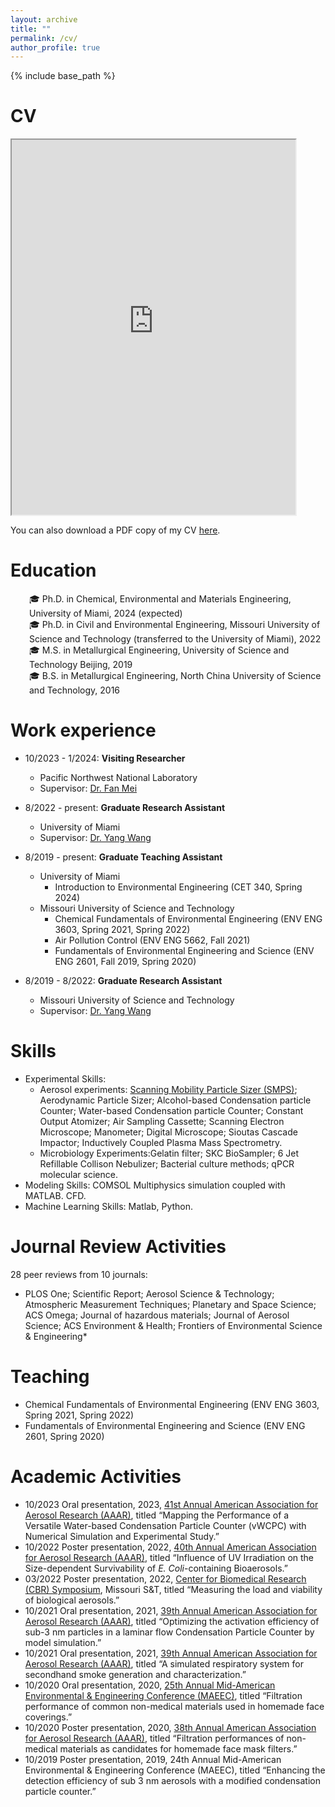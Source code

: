 ```yaml
---
layout: archive
title: ""
permalink: /cv/
author_profile: true
---
```


{% include base_path %}

CV
======
<iframe src="https://davidhao1994.github.io/weixinghao.github.io/files/Weixing_CV_02132024.pdf" width="90%" height="600px">
    <p>Your browser does not support iframes.</p>
</iframe>

You can also download a PDF copy of my CV [here](https://davidhao1994.github.io/weixinghao.github.io/files/Weixing_CV_02132024.pdf).

Education
======
<div style="margin-left: 30px;">
    🎓 Ph.D. in Chemical, Environmental and Materials Engineering, University of Miami, 2024 (expected)<br>
    🎓 Ph.D. in Civil and Environmental Engineering, Missouri University of Science and Technology (transferred to the University of Miami), 2022<br>
    🎓 M.S. in Metallurgical Engineering, University of Science and Technology Beijing, 2019<br>
    🎓 B.S. in Metallurgical Engineering, North China University of Science and Technology, 2016
</div>

Work experience
======
* 10/2023 - 1/2024: **Visiting Researcher**
  * Pacific Northwest National Laboratory
  * Supervisor: [Dr. Fan Mei](https://www.pnnl.gov/people/fan-mei)

* 8/2022 - present: **Graduate Research Assistant**
  * University of Miami
  * Supervisor: [Dr. Yang Wang](https://people.miami.edu/profile/dec102c8f8ba6c48c281dd2300d0f707)

 * 8/2019 - present: **Graduate Teaching Assistant**
   * University of Miami
       * Introduction to Environmental Engineering (CET 340, Spring 2024)
   * Missouri University of Science and Technology
       * Chemical Fundamentals of Environmental Engineering (ENV ENG 3603, Spring 2021, Spring 2022)
       * Air Pollution Control (ENV ENG 5662, Fall 2021)
       * Fundamentals of Environmental Engineering and Science (ENV ENG 2601, Fall 2019, Spring 2020)
        
* 8/2019 - 8/2022: **Graduate Research Assistant**
  * Missouri University of Science and Technology
  * Supervisor: [Dr. Yang Wang](https://people.miami.edu/profile/dec102c8f8ba6c48c281dd2300d0f707)
          
Skills
======
  * Experimental Skills:
      * Aerosol experiments: [Scanning Mobility Particle Sizer (SMPS)](https://www.kenelec.com.au/wp-content/uploads/2016/06/TSI_Electrostatic_classifier_model_3082_Scanning_Mobility_Particle_Sizer_Spectrometer_Model_3938.pdf); Aerodynamic Particle Sizer; Alcohol-based Condensation particle Counter; Water-based Condensation particle Counter; Constant Output Atomizer; Air Sampling Cassette; Scanning Electron Microscope; Manometer; Digital Microscope; Sioutas Cascade Impactor; Inductively Coupled Plasma Mass Spectrometry.
      * Microbiology Experiments:Gelatin filter; SKC BioSampler; 6 Jet Refillable Collison Nebulizer; Bacterial culture methods; qPCR molecular science.
  * Modeling Skills: COMSOL Multiphysics simulation coupled with MATLAB. CFD.
  * Machine Learning Skills: Matlab, Python.
    
Journal Review Activities
======
28 peer reviews from 10 journals:

  * PLOS One; Scientific Report; Aerosol Science & Technology; Atmospheric Measurement Techniques; Planetary and Space Science; ACS Omega; Journal of hazardous materials; Journal of Aerosol Science; ACS Environment & Health; Frontiers of Environmental Science & Engineering*

Teaching
======
  * Chemical Fundamentals of Environmental Engineering (ENV ENG 3603, Spring 2021, Spring 2022)
  * Fundamentals of Environmental Engineering and Science (ENV ENG 2601, Spring 2020)
   
Academic Activities
======
- 10/2023	Oral presentation, 2023, [41st Annual American Association for Aerosol Research (AAAR)](https://www.aaar.org/2023/), titled “Mapping the Performance of a Versatile Water-based Condensation Particle Counter (vWCPC) with Numerical Simulation and Experimental Study.”
- 10/2022	Poster presentation, 2022, [40th Annual American Association for Aerosol Research (AAAR)](https://www.aaar.org/2022/), titled “Influence of UV Irradiation on the Size-dependent Survivability of *E. Coli*-containing Bioaerosols.”
- 03/2022	Poster presentation, 2022, [Center for Biomedical Research (CBR) Symposium](https://cbr.mst.edu/media/research/cbr/documents/Symposium%20Pgm.pdf#220801013629), Missouri S&T, titled “Measuring the load and viability of biological aerosols.”
- 10/2021	Oral presentation, 2021, [39th Annual American Association for Aerosol Research (AAAR)](https://www.aaar.org/2021/), titled “Optimizing the activation efficiency of sub-3 nm particles in a laminar flow Condensation Particle Counter by model simulation.”
- 10/2021	Oral presentation, 2021, [39th Annual American Association for Aerosol Research (AAAR)](https://www.aaar.org/2021/), titled “A simulated respiratory system for secondhand smoke generation and characterization.”
- 10/2020	Oral presentation, 2020, [25th Annual Mid-American Environmental & Engineering Conference (MAEEC)](https://www.siue.edu/engineering/civil-engineering/about/2020_MAEEC_Keynote_Speaker_Information.pdf), titled “Filtration performance of common non-medical materials used in homemade face coverings.”
- 10/2020	Poster presentation, 2020, [38th Annual American Association for Aerosol Research (AAAR)](https://www.aaar.org/2020/), titled “Filtration performances of non-medical materials as candidates for homemade face mask filters.”
- 10/2019	Poster presentation, 2019, 24th Annual Mid-American Environmental & Engineering Conference (MAEEC), titled “Enhancing the detection efficiency of sub 3 nm aerosols with a modified condensation particle counter.”
